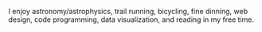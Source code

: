 [](mountlaguna.jpg)

I enjoy astronomy/astrophysics, trail running, bicycling, fine dinning, web design, code programming, data visualization, and reading in my free time.
